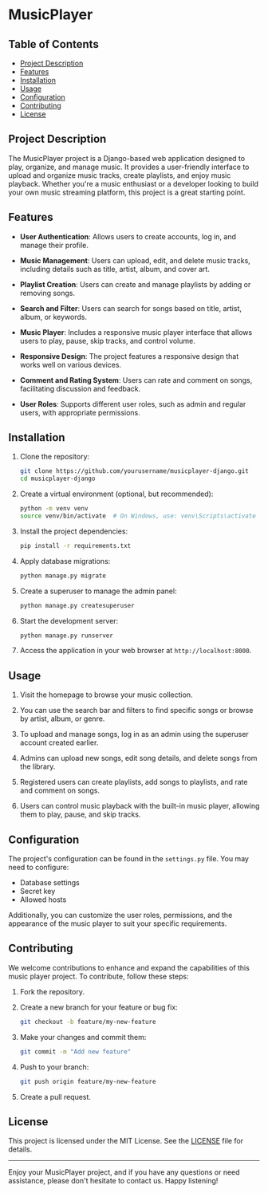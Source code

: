 # MusicPlayer

## Table of Contents
- [Project Description](#project-description)
- [Features](#features)
- [Installation](#installation)
- [Usage](#usage)
- [Configuration](#configuration)
- [Contributing](#contributing)
- [License](#license)

## Project Description

The MusicPlayer project is a Django-based web application designed to play, organize, and manage music. It provides a user-friendly interface to upload and organize music tracks, create playlists, and enjoy music playback. Whether you're a music enthusiast or a developer looking to build your own music streaming platform, this project is a great starting point.

## Features

- **User Authentication**: Allows users to create accounts, log in, and manage their profile.

- **Music Management**: Users can upload, edit, and delete music tracks, including details such as title, artist, album, and cover art.

- **Playlist Creation**: Users can create and manage playlists by adding or removing songs.

- **Search and Filter**: Users can search for songs based on title, artist, album, or keywords.

- **Music Player**: Includes a responsive music player interface that allows users to play, pause, skip tracks, and control volume.

- **Responsive Design**: The project features a responsive design that works well on various devices.

- **Comment and Rating System**: Users can rate and comment on songs, facilitating discussion and feedback.

- **User Roles**: Supports different user roles, such as admin and regular users, with appropriate permissions.

## Installation

1. Clone the repository:
   ```bash
   git clone https://github.com/yourusername/musicplayer-django.git
   cd musicplayer-django
   ```

2. Create a virtual environment (optional, but recommended):
   ```bash
   python -m venv venv
   source venv/bin/activate  # On Windows, use: venv\Scripts\activate
   ```

3. Install the project dependencies:
   ```bash
   pip install -r requirements.txt
   ```

4. Apply database migrations:
   ```bash
   python manage.py migrate
   ```

5. Create a superuser to manage the admin panel:
   ```bash
   python manage.py createsuperuser
   ```

6. Start the development server:
   ```bash
   python manage.py runserver
   ```

7. Access the application in your web browser at `http://localhost:8000`.

## Usage

1. Visit the homepage to browse your music collection.

2. You can use the search bar and filters to find specific songs or browse by artist, album, or genre.

3. To upload and manage songs, log in as an admin using the superuser account created earlier.

4. Admins can upload new songs, edit song details, and delete songs from the library.

5. Registered users can create playlists, add songs to playlists, and rate and comment on songs.

6. Users can control music playback with the built-in music player, allowing them to play, pause, and skip tracks.

## Configuration

The project's configuration can be found in the `settings.py` file. You may need to configure:

- Database settings
- Secret key
- Allowed hosts

Additionally, you can customize the user roles, permissions, and the appearance of the music player to suit your specific requirements.

## Contributing

We welcome contributions to enhance and expand the capabilities of this music player project. To contribute, follow these steps:

1. Fork the repository.

2. Create a new branch for your feature or bug fix:

   ```bash
   git checkout -b feature/my-new-feature
   ```

3. Make your changes and commit them:

   ```bash
   git commit -m "Add new feature"
   ```

4. Push to your branch:

   ```bash
   git push origin feature/my-new-feature
   ```

5. Create a pull request.

## License

This project is licensed under the MIT License. See the [LICENSE](LICENSE) file for details.

---

Enjoy your MusicPlayer project, and if you have any questions or need assistance, please don't hesitate to contact us. Happy listening!
